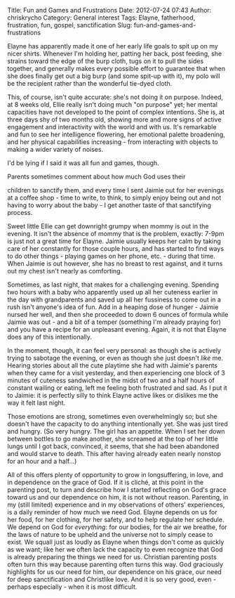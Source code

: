 Title: Fun and Games and Frustrations
Date: 2012-07-24 07:43
Author: chriskrycho
Category: General interest
Tags: Elayne, fatherhood, frustration, fun, gospel, sanctification
Slug: fun-and-games-and-frustrations

Elayne has apparently made it one of her early life goals to spit up on
my nicer shirts. Whenever I'm holding her, patting her back, post
feeding, she strains toward the edge of the burp cloth, tugs on it to
pull the sides together, and generally makes every possible effort to
guarantee that when she does finally get out a big burp (and some
spit-up with it), my polo will be the recipient rather than the
wonderful tie-dyed cloth.

This, of course, isn't quite accurate: she's not doing it on purpose.
Indeed, at 8 weeks old, Ellie really isn't doing much "on purpose" yet;
her mental capacities have not developed to the point of complex
intentions. She is, at three days shy of two months old, showing more
and more signs of active engagement and interactivity with the world and
with us. It's remarkable and fun to see her intelligence flowering, her
emotional palette broadening, and her physical capabilities increasing -
from interacting with objects to making a wider variety of noises.

I'd be lying if I said it was all fun and games, though.
<!--more-->Parents sometimes comment about how much God uses their
children to sanctify them, and every time I sent Jaimie out for her
evenings at a coffee shop - time to write, to think, to simply enjoy
being out and not having to worry about the baby - I get another taste
of that sanctifying process.

Sweet little Ellie can get downright grumpy when mommy is out in the
evening. It isn't the absence of mommy that is the problem, exactly:
7-9pm is just not a great time for Elayne. Jaimie usually keeps her calm
by taking care of her constantly for those couple hours, and has started
to find ways to do other things - playing games on her phone, etc. -
during that time. When Jaimie is out however, she has no breast to rest
against, and it turns out my chest isn't nearly as comforting.

Sometimes, as last night, that makes for a challenging evening. Spending
two hours with a baby who apparently used up all her cuteness earlier in
the day with grandparents and saved up all her fussiness to come out in
a rush isn't anyone's idea of fun. Add in a heaping dose of hunger -
Jaimie nursed her well, and then she proceeded to down 6 ounces of
formula while Jaimie was out - and a bit of a temper (something I'm
already praying for) and you have a recipe for an unpleasant evening.
Again, it is not that Elayne does any of this intentionally.

In the moment, though, it can feel very personal: as though she is
actively trying to sabotage the evening, or even as though she just
doesn't *like* me. Hearing stories about all the cute playtime she had
with Jaimie's parents when they came for a visit yesterday, and then
experiencing one block of 3 minutes of cuteness sandwiched in the midst
of two and a half hours of constant wailing or eating, left me feeling
both frustrated and sad. As I put it to Jaimie: it is perfectly silly to
think Elayne active likes or dislikes me the way it felt last night.

Those emotions are strong, sometimes even overwhelmingly so; but she
doesn't have the capacity to do anything intentionally yet. She was just
tired and hungry. (So very hungry. The girl has an appetite. When I set
her down between bottles to go make another, she screamed at the top of
her little lungs until I got back, convinced, it seems, that she had
been abandoned and would starve to death. This after having already
eaten nearly nonstop for an hour and a half...)

All of this offers plenty of opportunity to grow in longsuffering, in
love, and in dependence on the grace of God. If it is cliché, at this
point in the parenting post, to turn and describe how I started
reflecting on God's grace toward us and our dependence on him, it is not
without reason. Parenting, in my (still limited) experience and in my
observations of others' experiences, is a daily reminder of how much we
need God. Elayne depends on us for her food, for her clothing, for her
safety, and to help regulate her schedule. We depend on God for
*everything*: for our bodies, for the air we breathe, for the laws of
nature to be upheld and the universe not to simply cease to exist. We
squall just as loudly as Elayne when things don't come as quickly as we
want; like her we often lack the capacity to even recognize that God is
already preparing the things we need for us. Christian parenting posts
often turn this way because parenting often turns this way. God
graciously highlights for us our need for him, our dependence on his
grace, our need for deep sanctification and Christlike love. And it is
so very good, even - perhaps especially - when it is most difficult.
